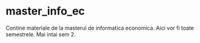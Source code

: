 # master_info_ec
Contine materiale de la masterul de informatica economica.
Aici vor fi toate semestrele.
Mai intai sem 2.
